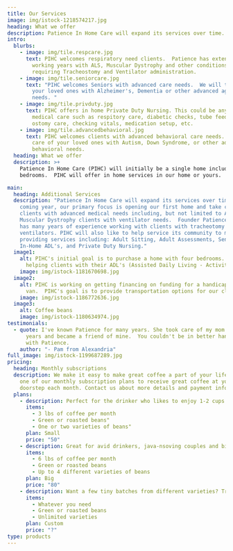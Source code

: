 ```yaml
---
title: Our Services
image: img/istock-1218574217.jpg
heading: What we offer
description: Patience In Home Care will expand its services over time.
intro:
  blurbs:
    - image: img/tile.respcare.jpg
      text: PIHC welcomes respiratory need clients.  Patience has extensive experience
        working years with ALS, Muscular Dystrophy and other conditions
        requiring Tracheostomy and Ventilator administration.
    - image: img/tile.seniorcare.jpg
      text: "PIHC welcomes Seniors with advanced care needs.  We will take care of
        your loved ones with Alzheimer's, Dementia or other advanced age related
        needs. "
    - image: img/tile.privduty.jpg
      text: PIHC offers in home Private Duty Nursing. This could be any type of client
        medical care such as respitory care, diabetic checks, tube feeding,
        ostomy care, checking vitals, medication setup, etc.
    - image: img/tile.advancedbehavioral.jpg
      text: PIHC welcomes clients with advanced behavioral care needs. We will take
        care of your loved ones with Autism, Down Syndrome, or other advanced
        behavioral needs.
  heading: What we offer
  description: >+
    Patience In Home Care (PIHC) will initially be a single home including four
    bedrooms.  PIHC will offer in home services in our home or yours.

main:
  heading: Additional Services
  description: "Patience In Home Care will expand its services over time. In the
    coming year, our primary focus is opening our first home and take care of
    clients with advanced medical needs including, but not limited to ALS and
    Muscular Dystrophy clients with ventilator needs.  Founder Patience Nixon
    has many years of experience working with clients with tracheotomy and on
    ventilators. PIHC will also like to help service its community to meets
    providing services including: Adult Sitting, Adult Assessments, Senior Care,
    In-Home ADL's, and Private Duty Nursing."
  image1:
    alt: PIHC's initial goal is to purchase a home with four bedrooms.  We will be
      helping clients with their ADL's (Assisted Daily Living - Activities).
    image: img/istock-1181670698.jpg
  image2:
    alt: PIHC is working on getting financing on funding for a handicap accessible
      van.  PIHC's goal is to provide transportation options for our clients.
    image: img/istock-1186772636.jpg
  image3:
    alt: Coffee beans
    image: img/istock-1180634974.jpg
testimonials:
  - quote: I've known Patience for many years. She took care of my mom in her later
      years and became a friend of mine.  You couldn't be in better hands than
      with Patience.
    author: "- Pam from Alexandria"
full_image: img/istock-1199687289.jpg
pricing:
  heading: Monthly subscriptions
  description: We make it easy to make great coffee a part of your life. Choose
    one of our monthly subscription plans to receive great coffee at your
    doorstep each month. Contact us about more details and payment info.
  plans:
    - description: Perfect for the drinker who likes to enjoy 1-2 cups per day.
      items:
        - 3 lbs of coffee per month
        - Green or roasted beans"
        - One or two varieties of beans"
      plan: Small
      price: "50"
    - description: Great for avid drinkers, java-nsoving couples and bigger crowds
      items:
        - 6 lbs of coffee per month
        - Green or roasted beans
        - Up to 4 different varieties of beans
      plan: Big
      price: "80"
    - description: Want a few tiny batches from different varieties? Try our custom plan
      items:
        - Whatever you need
        - Green or roasted beans
        - Unlimited varieties
      plan: Custom
      price: "?"
type: products
---
```

